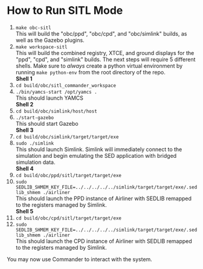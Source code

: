 # How to Run SITL Mode
1. ```make obc-sitl```  
 This will build the "obc/ppd", "obc/cpd", and "obc/simlink" builds, as well as the Gazebo plugins.
2. ```make workspace-sitl```  
 This will build the combined registry, XTCE, and ground displays for the "ppd", "cpd", and "simlink" builds.
 The next steps will require 5 different shells. Make sure to *always* create a python virtual environment by running ```make python-env``` from the root directory of the repo.  
 **Shell 1**
3. ```cd build/obc/sitl_commander_workspace```
4. ```./bin/yamcs-start /opt/yamcs .```  
 This should launch YAMCS  
 **Shell 2**
5. ```cd build/obc/simlink/host/host```
6. ```./start-gazebo```  
 This should start Gazebo  
 **Shell 3**
7. ```cd build/obc/simlink/target/target/exe```
8. ```sudo ./simlink```  
 This should launch Simlink.  Simlink will immediately connect to the simulation and begin emulating the SED application with bridged simulation data.  
 **Shell 4**
9. ```cd build/obc/ppd/sitl/target/target/exe```
10. ```sudo SEDLIB_SHMEM_KEY_FILE=../../../../../simlink/target/target/exe/.sedlib_shmem ./airliner```  
 This should launch the PPD instance of Airliner with SEDLIB remapped to the registers managed by Simlink.  
 **Shell 5**
11. ```cd build/obc/cpd/sitl/target/target/exe```
12. ```sudo SEDLIB_SHMEM_KEY_FILE=../../../../../simlink/target/target/exe/.sedlib_shmem ./airliner```  
 This should launch the CPD instance of Airliner with SEDLIB remapped to the registers managed by Simlink.  

You may now use Commander to interact with the system.
